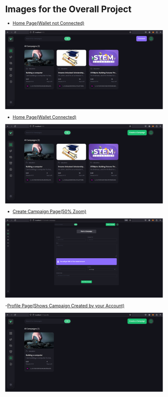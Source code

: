 # Images for the Overall Project 

- <ins>Home Page(Wallet not Connected)</ins>

![Home Page(Wallet Not Connected)](Home_Page_Connect.png?raw=true)

- <ins>Home Page(Wallet Connected)</ins>

![Home Page(Wallet Connected)](Home_Page.png?raw=true)

- <ins>Create Campaign Page(50% Zoom)</ins>

![Create Campaign Page(50% Zoom)](Campaign_Creation.png?raw=true)

-<ins>Profile Page(Shows Campaign Created by your Account)</ins>

![Profile Page](Profile_Page.png?raw=true)
